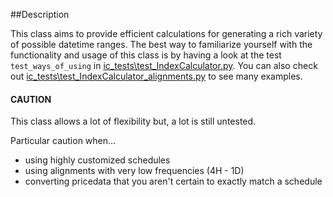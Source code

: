 ##Description

This class aims to provide efficient calculations for generating a rich variety of possible datetime ranges.
The best way to familiarize yourself with the functionality and usage of this class is by having a look at 
the test `test_ways_of_using` in [ic_tests\test_IndexCalculator.py](https://github.com/Stryder-Git/index_calculator/blob/master/ic_tests/test_IndexCalculator.py).
You can also check out [ic_tests\test_IndexCalculator_alignments.py](https://github.com/Stryder-Git/index_calculator/blob/master/ic_tests/test_IndexCalculator_alignments.py)
to see many examples.

#### CAUTION

This class allows a lot of flexibility but, a lot is still untested.

Particular caution when...
* using highly customized schedules
* using alignments with very low frequencies (4H - 1D)
* converting pricedata that you aren't certain to exactly match a schedule






    


    



